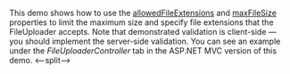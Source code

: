 This demo shows how to&nbsp;use the [allowedFileExtensions](/Documentation/ApiReference/UI_Components/dxFileUploader/Configuration/#allowedFileExtensions) and [maxFileSize](/Documentation/ApiReference/UI_Components/dxFileUploader/Configuration/#maxFileSize) properties to&nbsp;limit the maximum size and specify file extensions that the FileUploader accepts. Note that demonstrated validation is&nbsp;client-side&nbsp;&mdash; you should implement the server-side validation. You can see an&nbsp;example under the *FileUploaderController* tab in&nbsp;the ASP.NET MVC version of&nbsp;this demo.
<--split-->
